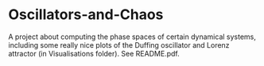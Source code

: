 # Oscillators-and-Chaos

A project about computing the phase spaces of certain dynamical systems, including some really nice plots of the Duffing oscillator and Lorenz attractor (in Visualisations folder). See README.pdf.
